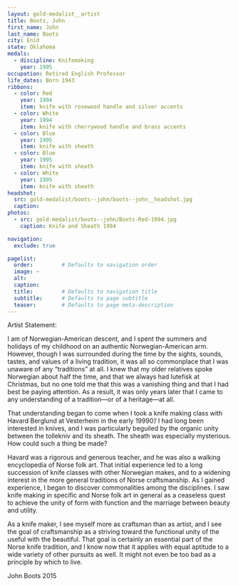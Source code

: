 ```yaml
---
layout: gold-medalist__artist
title: Boots, John
first_name: John
last_name: Boots
city: Enid
state: Oklahoma
medals: 
  - discipline: Knifemaking
    year: 1995
occupation: Retired English Professor
life_dates: Born 1943
ribbons:
  - color: Red
    year: 1994
    item: knife with rosewood handle and silver accents
  - color: White
    year: 1994 
    item: knife with cherrywood handle and brass accents
  - color: Blue
    year: 1995 
    item: knife with sheath
  - color: Blue
    year: 1995 
    item: knife with sheath
  - color: White
    year: 1995
    item: knife with sheath
headshot:
  src: gold-medalist/boots--john/boots--john__headshot.jpg
  caption:
photos:
  - src: gold-medalist/boots--john/Boots-Red-1994.jpg
    caption: Knife and Sheath 1994

navigation:
  exclude: true

pagelist:
  order:         # Defaults to navigation order  
  image: ~
  alt:
  caption:
  title:         # Defaults to navigation title
  subtitle:      # Defaults to page subtitle
  teaser:        # Defaults to page meta-description  
---
```

Artist Statement:

I am of Norwegian-American descent, and I spent the summers and holidays of my childhood on an authentic Norwegian-American arm. However, though I was surrounded during the time by the sights, sounds, tastes, and values of a living tradition, it was all so commonplace that I was unaware of any “traditions” at all. I knew that my older relatives spoke Norwegian about half the time, and that we always had lutefisk at Christmas, but no one told me that this was a vanishing thing and that I had best be paying attention. As a result, it was only years later that I came to any understanding of a tradition—or of a heritage—at all.

That understanding began to come when I took a knife making class with Havard Berglund at Vesterheim in the early 19990’/ I had long been interested in knives, and I was particularly beguiled by the organic unity between the tollekniv and its sheath. The sheath was especially mysterious. How could such a thing be made?

Havard was a rigorous and generous teacher, and he was also a walking encyclopedia of Norse folk art. That initial experience led to a long succession of knife classes with other Norwegian makes, and to a widening interest in the more general traditions of Norse craftsmanship. As I gained experience, I began to discover commonalities among the disciplines. I saw knife making in specific and Norse folk art in general as a ceaseless quest to achieve the unity of form with function and the marriage between beauty and utility. 

As a knife maker, I see myself more as craftsman than as artist, and I see the goal of craftsmanship as a striving toward the functional unity of the useful with the beautiful. That goal is certainly an essential part of the Norse knife tradition, and I know now that it applies with equal aptitude to a wide variety of other pursuits as well. It might not even be too bad as a principle by which to live. 

John Boots 2015